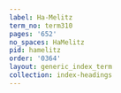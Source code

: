 ```yaml
---
label: Ha-Melitz
term_no: term310
pages: '652'
no_spaces: HaMelitz
pid: hamelitz
order: '0364'
layout: generic_index_term
collection: index-headings
---
```

